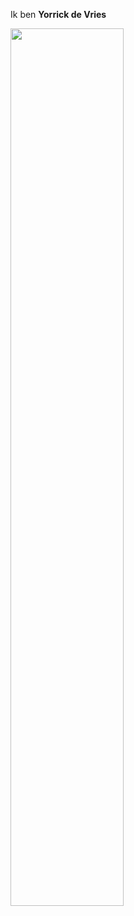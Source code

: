 Ik ben **Yorrick de Vries**

<img src="https://encrypted-tbn0.gstatic.com/images?q=tbn:ANd9GcTYt-AZqr1QCfIrx9MbWxLRgrQz7VvQNX-84g&s" width="60%">
